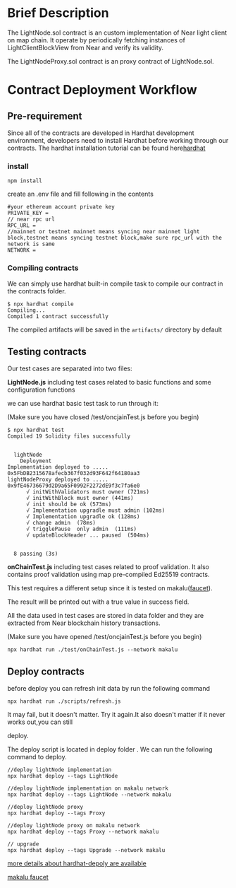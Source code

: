 # Brief Description

The LightNode.sol contract is an custom implementation of Near light client on map chain. It operate by periodically fetching instances of LightClientBlockView from Near and verify its validity.

The LightNodeProxy.sol contract is an proxy contract of LightNode.sol.

# Contract Deployment Workflow

## Pre-requirement

Since all of the contracts are developed in Hardhat development environment, developers need to install Hardhat before working through our contracts. The hardhat installation tutorial can be found here[hardhat](https://hardhat.org/hardhat-runner/docs/getting-started#installation)

### install

```
npm install
```

create an .env file and fill following in the contents

```
#your ethereum account private key
PRIVATE_KEY = 
// near rpc url
RPC_URL = 
//mainnet or testnet mainnet means syncing near mainnet light block,testnet means syncing testnet block,make sure rpc_url with the network is same
NETWORK = 
```

### Compiling contracts

We can simply use hardhat built-in compile task to compile our contract in the contracts folder.

```
$ npx hardhat compile
Compiling...
Compiled 1 contract successfully
```

The compiled artifacts will be saved in the `artifacts/` directory by default

## Testing contracts

Our test cases are separated into two files:

**LightNode.js** including test cases related to basic functions and some configuration functions

we can use hardhat basic test task to run through it:

(Make sure you have closed /test/oncjainTest.js before you begin)

```
$ npx hardhat test
Compiled 19 Solidity files successfully


  lightNode
    Deployment
Implementation deployed to ..... 0x5FbDB2315678afecb367f032d93F642f64180aa3
lightNodeProxy deployed to ..... 0x9fE46736679d2D9a65F0992F2272dE9f3c7fa6e0
      √ initWithValidators must owner (721ms)
      √ initWithBlock must owner (441ms)
      √ init should be ok (573ms)
      √ Implementation upgradle must admin (102ms)
      √ Implementation upgradle ok (128ms)
      √ change admin  (78ms)
      √ trigglePause  only admin  (111ms)
      √ updateBlockHeader ... paused  (504ms)


  8 passing (3s)

```

**onChainTest.js** including test cases related to proof validation. It also contains proof validation using map pre-compiled Ed25519 contracts.

This test requires a different setup since it is tested on makalu([faucet](https://faucet.maplabs.io/)).

The result will be printed out with a true value in success field.

All the data used in test cases are stored in data folder and they are extracted from Near blockchain history transactions.

(Make sure you have opened /test/oncjainTest.js before you begin)

```
npx hardhat run ./test/onChainTest.js --network makalu
```

## Deploy contracts

before deploy you can refresh init data by run the following command

```
npx hardhat run ./scripts/refresh.js
```

It may fail, but it doesn't matter. Try it again.It also doesn't matter if it never works out,you can still

deploy.

The deploy script is located in deploy folder . We can run the following command to deploy.

```
//deploy lightNode implementation
npx hardhat deploy --tags LightNode

//deploy lightNode implementation on makalu network
npx hardhat deploy --tags LightNode --network makalu

//deploy lightNode proxy 
npx hardhat deploy --tags Proxy

//deploy lightNode proxy on makalu network
npx hardhat deploy --tags Proxy --network makalu

// upgrade 
npx hardhat deploy --tags Upgrade --network makalu
```

[more details about hardhat-depoly are available](https://github.com/wighawag/hardhat-deploy)

[makalu faucet ](https://faucet.maplabs.io/)

